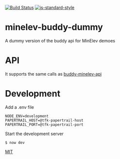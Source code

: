 [![Build Status](https://travis-ci.org/telemark/minelev-buddy-dummy.svg?branch=master)](https://travis-ci.org/telemark/minelev-buddy-dummy)
[![js-standard-style](https://img.shields.io/badge/code%20style-standard-brightgreen.svg?style=flat)](https://github.com/feross/standard)

# minelev-buddy-dummy

A dummy version of the buddy api for MinElev demoes

# API

It supports the same calls as [buddy-minelev-api](https://github.com/telemark/buddy-minelev-api)

# Development

Add a .env file

```
NODE_ENV=development
PAPERTRAIL_HOST=@tfk-papertrail-host
PAPERTRAIL_PORT=@tfk-papertrail-port
```

Start the development server

```
$ now dev
```

[MIT](LICENSE)
